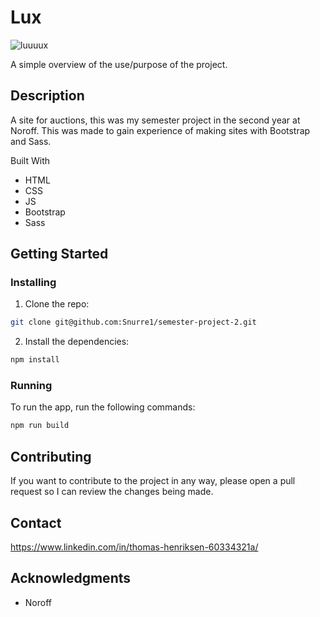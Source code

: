 # Lux

![luuuux](https://github.com/Snurre1/semester-project-2/assets/91470645/63364e3e-1455-454a-b8ee-796e115984a1)
 

A simple overview of the use/purpose of the project.

## Description
A site for auctions, this was my semester project in the second year at Noroff. 
This was made to gain experience of making sites with Bootstrap and Sass.

Built With

- HTML
- CSS
- JS
- Bootstrap
- Sass

## Getting Started

### Installing

1. Clone the repo:
```bash
git clone git@github.com:Snurre1/semester-project-2.git
```
2. Install the dependencies:
```bash
npm install
```
### Running

To run the app, run the following commands:
```bash
npm run build
```
## Contributing
If you want to contribute to the project in any way, please open a pull request so I can review the changes being made.

## Contact

https://www.linkedin.com/in/thomas-henriksen-60334321a/

## Acknowledgments
- Noroff

 
